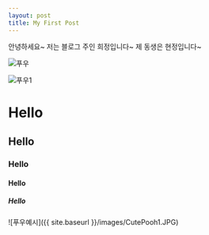 ```yaml
---
layout: post
title: My First Post
---
```


안녕하세요~ 저는 블로그 주인 희정입니다~ 제 동생은 현정입니다~

![푸우](https://user-images.githubusercontent.com/63590906/153567100-47730f7e-f320-4d23-b253-27d370757635.JPG)

![푸우1](https://user-images.githubusercontent.com/63590906/153569684-8c5244fa-b09d-4723-8633-2a8b23a1f5a7.JPG)

# Hello
## Hello
### Hello
#### Hello
##### Hello

![푸우예시]({{ site.baseurl }}/images/CutePooh1.JPG)
